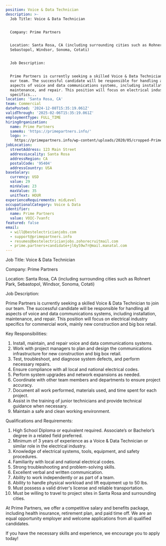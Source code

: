 ```yaml
---
position: Voice & Data Technician
description: >-
  Job Title: Voice & Data Technician


  Company: Prime Partners


  Location: Santa Rosa, CA (including surrounding cities such as Rohnert Park,
  Sebastopol, Windsor, Sonoma, Cotati)


  Job Description:


  Prime Partners is currently seeking a skilled Voice & Data Technician to join
  our team. The successful candidate will be responsible for handling all
  aspects of voice and data communications systems, including installation,
  maintenance, and repair. This position will focus on electrical industry
  specifics...
location: 'Santa Rosa, CA'
team: Commercial
datePosted: '2024-12-08T15:35:19.061Z'
validThrough: '2025-02-06T15:35:19.061Z'
employmentType: FULL_TIME
hiringOrganization:
  name: Prime Partners
  sameAs: 'https://primepartners.info/'
  logo: >-
    https://primepartners.info/wp-content/uploads/2020/05/cropped-Prime-Partners-Logo-NO-BG-1-1.png
jobLocation:
  streetAddress: 123 Main Street
  addressLocality: Santa Rosa
  addressRegion: CA
  postalCode: '95404'
  addressCountry: USA
baseSalary:
  currency: USD
  value: 29
  minValue: 23
  maxValue: 35
  unitText: HOUR
experienceRequirements: midLevel
occupationalCategory: Voice & Data
identifier:
  name: Prime Partners
  value: VOIC-7vanfc
featured: false
email:
  - will@bestelectricianjobs.com
  - support@primepartners.info
  - resumes@bestelectricianjobs.zohorecruitmail.com
  - prime.partners+candidate+jl6y59w7r@mail.manatal.com
---
```




Job Title: Voice & Data Technician

Company: Prime Partners

Location: Santa Rosa, CA (including surrounding cities such as Rohnert Park, Sebastopol, Windsor, Sonoma, Cotati)

Job Description:

Prime Partners is currently seeking a skilled Voice & Data Technician to join our team. The successful candidate will be responsible for handling all aspects of voice and data communications systems, including installation, maintenance, and repair. This position will focus on electrical industry specifics for commercial work, mainly new construction and big box retail.

Key Responsibilities:

1. Install, maintain, and repair voice and data communications systems.
2. Work with project managers to plan and design the communications infrastructure for new construction and big box retail.
3. Test, troubleshoot, and diagnose system defects, and perform necessary repairs.
4. Ensure compliance with all local and national electrical codes.
5. Perform system upgrades and network expansions as needed.
6. Coordinate with other team members and departments to ensure project accuracy.
7. Document all work performed, materials used, and time spent for each project.
8. Assist in the training of junior technicians and provide technical guidance when necessary.
9. Maintain a safe and clean working environment.

Qualifications and Requirements:

1. High School Diploma or equivalent required. Associate’s or Bachelor’s degree in a related field preferred.
2. Minimum of 3 years of experience as a Voice & Data Technician or similar role in the electrical industry.
3. Knowledge of electrical systems, tools, equipment, and safety procedures.
4. Familiarity with local and national electrical codes.
5. Strong troubleshooting and problem-solving skills.
6. Excellent verbal and written communication.
7. Ability to work independently or as part of a team.
8. Ability to handle physical workload and lift equipment up to 50 lbs.
9. Must possess a valid driver's license and reliable transportation.
10. Must be willing to travel to project sites in Santa Rosa and surrounding cities.

At Prime Partners, we offer a competitive salary and benefits package, including health insurance, retirement plan, and paid time off. We are an equal opportunity employer and welcome applications from all qualified candidates. 

If you have the necessary skills and experience, we encourage you to apply today!